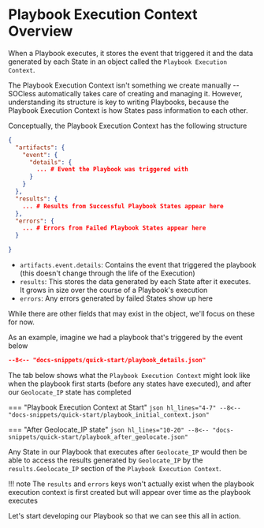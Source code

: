 # Playbook Execution Context Overview

When a Playbook executes, it stores the event that triggered it and the data generated by each State in an object called the `Playbook Execution Context`.

The Playbook Execution Context isn't something we create manually -- SOCless automatically takes care of creating and managing it. However, understanding its structure is key to writing Playbooks, because the Playbook Execution Context is how States pass information to each other.

Conceptually, the Playbook Execution Context has the following structure

```json
{
  "artifacts": {
    "event": {
      "details": {
        ... # Event the Playbook was triggered with
      }
    }
  },
  "results": {
    ... # Results from Successful Playbook States appear here
  },
  "errors": {
    ... # Errors from Failed Playbook States appear here
  }

}
```

- `artifacts.event.details`: Contains the event that triggered the playbook (this doesn't change through the life of the Execution)
- `results`: This stores the data generated by each State after it executes. It grows in size over the course of a Playbook's execution
- `errors`: Any errors generated by failed States show up here

While there are other fields that may exist in the object, we'll focus on these for now.

As an example, imagine we had a playbook that's triggered by the event below
```json
--8<-- "docs-snippets/quick-start/playbook_details.json"
```

The tab below shows what the `Playbook Execution Context` might look like when the playbook first starts (before any states have executed), and after our `Geolocate_IP` state has completed


=== "Playbook Execution Context at Start"
    ```json hl_lines="4-7"
    --8<-- "docs-snippets/quick-start/playbook_initial_context.json"
    ```


=== "After Geolocate_IP state"
    ```json hl_lines="10-20"
    --8<-- "docs-snippets/quick-start/playbook_after_geolocate.json"
    ```

Any State in our Playbook that executes after `Geolocate_IP` would then be able to access the results generated by `Geolocate_IP` by the `results.Geolocate_IP` section of the `Playbook Execution Context`.


!!! note
    The `results` and `errors` keys won't actually exist when the playbook execution context is first created but will appear over time as the playbook executes

Let's start developing our Playbook so that we can see this all in action.

